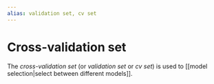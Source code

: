 ```yaml
---
alias: validation set, cv set
---
```

# Cross-validation set
The *cross-validation set* (or *validation set* or *cv set*) is used to [[model selection|select between different models]].